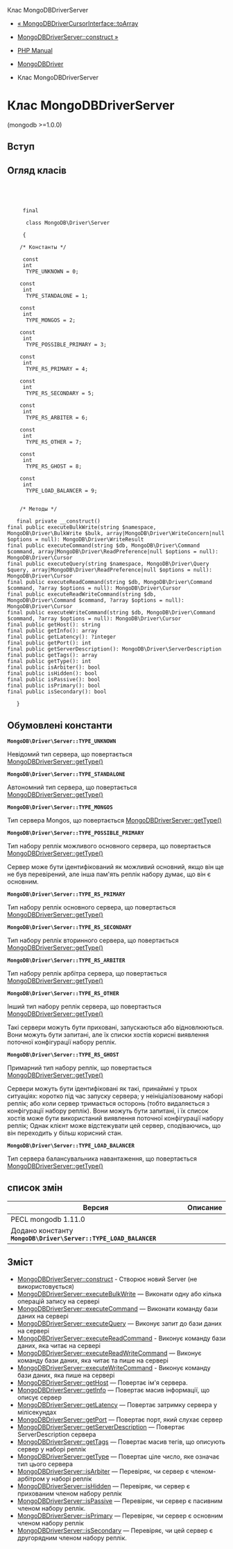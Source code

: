 Клас MongoDBDriverServer

-   [« MongoDBDriverCursorInterface::toArray](mongodb-driver-cursorinterface.toarray.html)
    
-   [MongoDBDriverServer::construct »](mongodb-driver-server.construct.html)
    
-   [PHP Manual](index.md)
    
-   [MongoDBDriver](book.mongodb.md)
    
-   Клас MongoDBDriverServer
    

# Клас MongoDBDriverServer

(mongodb >=1.0.0)

## Вступ

## Огляд класів

```classsynopsis



    
     final
     
      class MongoDB\Driver\Server
     
     {

    /* Константы */
    
     const
     int
      TYPE_UNKNOWN = 0;

    const
     int
      TYPE_STANDALONE = 1;

    const
     int
      TYPE_MONGOS = 2;

    const
     int
      TYPE_POSSIBLE_PRIMARY = 3;

    const
     int
      TYPE_RS_PRIMARY = 4;

    const
     int
      TYPE_RS_SECONDARY = 5;

    const
     int
      TYPE_RS_ARBITER = 6;

    const
     int
      TYPE_RS_OTHER = 7;

    const
     int
      TYPE_RS_GHOST = 8;

    const
     int
      TYPE_LOAD_BALANCER = 9;


    /* Методы */
    
   final private __construct()
final public executeBulkWrite(string $namespace, MongoDB\Driver\BulkWrite $bulk, array|MongoDB\Driver\WriteConcern|null $options = null): MongoDB\Driver\WriteResult
final public executeCommand(string $db, MongoDB\Driver\Command $command, array|MongoDB\Driver\ReadPreference|null $options = null): MongoDB\Driver\Cursor
final public executeQuery(string $namespace, MongoDB\Driver\Query $query, array|MongoDB\Driver\ReadPreference|null $options = null): MongoDB\Driver\Cursor
final public executeReadCommand(string $db, MongoDB\Driver\Command $command, ?array $options = null): MongoDB\Driver\Cursor
final public executeReadWriteCommand(string $db, MongoDB\Driver\Command $command, ?array $options = null): MongoDB\Driver\Cursor
final public executeWriteCommand(string $db, MongoDB\Driver\Command $command, ?array $options = null): MongoDB\Driver\Cursor
final public getHost(): string
final public getInfo(): array
final public getLatency(): ?integer
final public getPort(): int
final public getServerDescription(): MongoDB\Driver\ServerDescription
final public getTags(): array
final public getType(): int
final public isArbiter(): bool
final public isHidden(): bool
final public isPassive(): bool
final public isPrimary(): bool
final public isSecondary(): bool

   }
```

## Обумовлені константи

**`MongoDB\Driver\Server::TYPE_UNKNOWN`**

Невідомий тип сервера, що повертається [MongoDBDriverServer::getType()](mongodb-driver-server.gettype.html)

**`MongoDB\Driver\Server::TYPE_STANDALONE`**

Автономний тип сервера, що повертається [MongoDBDriverServer::getType()](mongodb-driver-server.gettype.html)

**`MongoDB\Driver\Server::TYPE_MONGOS`**

Тип сервера Mongos, що повертається [MongoDBDriverServer::getType()](mongodb-driver-server.gettype.html)

**`MongoDB\Driver\Server::TYPE_POSSIBLE_PRIMARY`**

Тип набору реплік можливого основного сервера, що повертається [MongoDBDriverServer::getType()](mongodb-driver-server.gettype.html)

Сервер може бути ідентифікований як можливий основний, якщо він ще не був перевірений, але інша пам'ять реплік набору думає, що він є основним.

**`MongoDB\Driver\Server::TYPE_RS_PRIMARY`**

Тип набору реплік основного сервера, що повертається [MongoDBDriverServer::getType()](mongodb-driver-server.gettype.html)

**`MongoDB\Driver\Server::TYPE_RS_SECONDARY`**

Тип набору реплік вторинного сервера, що повертається [MongoDBDriverServer::getType()](mongodb-driver-server.gettype.html)

**`MongoDB\Driver\Server::TYPE_RS_ARBITER`**

Тип набору реплік арбітра сервера, що повертається [MongoDBDriverServer::getType()](mongodb-driver-server.gettype.html)

**`MongoDB\Driver\Server::TYPE_RS_OTHER`**

Інший тип набору реплік сервера, що повертається [MongoDBDriverServer::getType()](mongodb-driver-server.gettype.html)

Такі сервери можуть бути приховані, запускаються або відновлюються. Вони можуть бути запитані, але їх списки хостів корисні виявлення поточної конфігурації набору реплік.

**`MongoDB\Driver\Server::TYPE_RS_GHOST`**

Примарний тип набору реплік, що повертається [MongoDBDriverServer::getType()](mongodb-driver-server.gettype.html)

Сервери можуть бути ідентифіковані як такі, принаймні у трьох ситуаціях: коротко під час запуску сервера; у неініціалізованому наборі реплік; або коли сервер тримається осторонь (тобто видаляється з конфігурації набору реплік). Вони можуть бути запитані, і їх список хостів може бути використаний виявлення поточної конфігурації набору реплік; Однак клієнт може відстежувати цей сервер, сподіваючись, що він переходить у більш корисний стан.

**`MongoDB\Driver\Server::TYPE_LOAD_BALANCER`**

Тип сервера балансувальника навантаження, що повертається [MongoDBDriverServer::getType()](mongodb-driver-server.gettype.html)

## список змін

| Версия | Описание |
| --- | --- |
| PECL mongodb 1.11.0 |  |
| Додано константу **`MongoDB\Driver\Server::TYPE_LOAD_BALANCER`** |  |

## Зміст

-   [MongoDBDriverServer::construct](mongodb-driver-server.construct.html) - Створює новий Server (не використовується)
-   [MongoDBDriverServer::executeBulkWrite](mongodb-driver-server.executebulkwrite.html) — Виконати одну або кілька операцій запису на сервері
-   [MongoDBDriverServer::executeCommand](mongodb-driver-server.executecommand.html) — Виконати команду бази даних на сервері
-   [MongoDBDriverServer::executeQuery](mongodb-driver-server.executequery.html) — Виконує запит до бази даних на сервері
-   [MongoDBDriverServer::executeReadCommand](mongodb-driver-server.executereadcommand.html) - Виконує команду бази даних, яка читає на сервері
-   [MongoDBDriverServer::executeReadWriteCommand](mongodb-driver-server.executereadwritecommand.html) — Виконує команду бази даних, яка читає та пише на сервері
-   [MongoDBDriverServer::executeWriteCommand](mongodb-driver-server.executewritecommand.html) - Виконує команду бази даних, яка пише на сервері
-   [MongoDBDriverServer::getHost](mongodb-driver-server.gethost.html) — Повертає ім'я сервера.
-   [MongoDBDriverServer::getInfo](mongodb-driver-server.getinfo.html) — Повертає масив інформації, що описує сервер
-   [MongoDBDriverServer::getLatency](mongodb-driver-server.getlatency.html) — Повертає затримку сервера у мілісекундах
-   [MongoDBDriverServer::getPort](mongodb-driver-server.getport.html) — Повертає порт, який слухає сервер
-   [MongoDBDriverServer::getServerDescription](mongodb-driver-server.getserverdescription.html) — Повертає ServerDescription сервера
-   [MongoDBDriverServer::getTags](mongodb-driver-server.gettags.html) — Повертає масив тегів, що описують сервер у наборі реплік
-   [MongoDBDriverServer::getType](mongodb-driver-server.gettype.html) — Повертає ціле число, яке означає тип цього сервера
-   [MongoDBDriverServer::isArbiter](mongodb-driver-server.isarbiter.html) — Перевіряє, чи сервер є членом-арбітром у наборі реплік
-   [MongoDBDriverServer::isHidden](mongodb-driver-server.ishidden.html) — Перевіряє, чи сервер є прихованим членом набору реплік
-   [MongoDBDriverServer::isPassive](mongodb-driver-server.ispassive.html) — Перевіряє, чи сервер є пасивним членом набору реплік.
-   [MongoDBDriverServer::isPrimary](mongodb-driver-server.isprimary.html) — Перевіряє, чи сервер є основним членом набору реплік
-   [MongoDBDriverServer::isSecondary](mongodb-driver-server.issecondary.html) — Перевіряє, чи цей сервер є другорядним членом набору реплік.